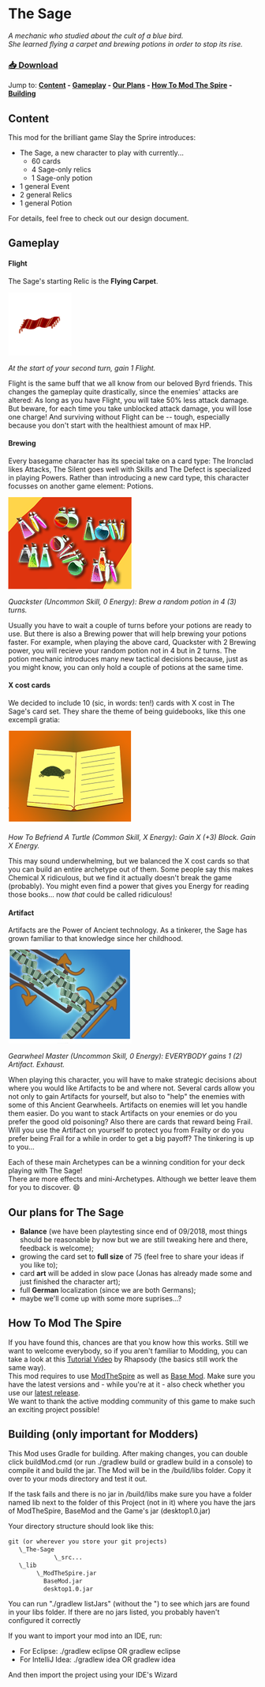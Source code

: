 # The Sage
*A mechanic who studied about the cult of a blue bird.  
She learned flying a carpet and brewing potions in order to stop its rise.*

### [ :inbox_tray: Download](https://github.com/jonasdasdefekte/The-Sage/releases "Download")

Jump to: **[Content](#content) - [Gameplay](#gameplay) - [Our Plans](#our-plans-for-the-sage) - [How To Mod The Spire](#how-to-mod-the-spire) - [Building](#building-only-important-for-modders)**

## Content

This mod for the brilliant game Slay the Sprire introduces:
- The Sage, a new character to play with currently... 
    - 60 cards
    - 4 Sage-only relics
    - 1 Sage-only potion
- 1 general Event
- 2 general Relics
- 1 general Potion

For details, feel free to check out our design document.

## Gameplay

#### Flight

The Sage's starting Relic is the **Flying Carpet**.

![The Sage: Flying Carpet](https://github.com/jonasdasdefekte/The-Sage/blob/master/src/main/resources/sage/relics/Flying_Carpet.png "Flying Carpet")

*At the start of your second turn, gain 1 Flight.*

Flight is the same buff that we all know from our beloved Byrd friends. This changes the gameplay quite drastically, since the enemies' attacks are altered: As long as you have Flight, you will take 50% less attack damage. But beware, for each time you take unblocked attack damage, you will lose one charge! And surviving without Flight can be -- tough, especially because you don't start with the healthiest amount of max HP.

#### Brewing

Every basegame character has its special take on a card type: The Ironclad likes Attacks, The Silent goes well with Skills and The Defect is specialized in playing Powers. Rather than introducing a new card type, this character focusses on another game element: Potions.  

![The Sage: Brewing Potions](https://raw.githubusercontent.com/jonasdasdefekte/The-Sage/master/src/main/resources/sage/cards/skill/Quackster.png "Quackster")

*Quackster (Uncommon Skill, 0 Energy): Brew a random potion in 4 (3) turns.*

Usually you have to wait a couple of turns before your potions are ready to use. But there is also a Brewing power that will help brewing your potions faster. For example, when playing the above card, Quackster with 2 Brewing power, you will recieve your random potion not in 4 but in 2 turns. The potion mechanic introduces many new tactical decisions because, just as you might know, you can only hold a couple of potions at the same time.

#### X cost cards

We decided to include 10 (sic, in words: ten!) cards with X cost in The Sage's card set. They share the theme of being guidebooks, like this one excempli gratia:

![The Sage: Guidebooks represent X cost cards](https://raw.githubusercontent.com/jonasdasdefekte/The-Sage/master/src/main/resources/sage/cards/skill/How_To_Befriend_A_Turtle.png "How To Befriend A Turtle")

*How To Befriend A Turtle (Common Skill, X Energy): Gain X (+3) Block. Gain X Energy.*

This may sound underwhelming, but we balanced the X cost cards so that you can build an entire archetype out of them. Some people say this makes Chemical X ridiculous, but we find it actually doesn't break the game (probably). You might even find a power that gives you Energy for reading those books... now *that* could be called ridiculous!

#### Artifact

Artifacts are the Power of Ancient technology. As a tinkerer, the Sage has grown familiar to that knowledge since her childhood. 

![Artifacts](https://raw.githubusercontent.com/jonasdasdefekte/The-Sage/master/src/main/resources/sage/cards/skill/Gearwheel_Master.png "Gearwheel Master")

*Gearwheel Master (Uncommon Skill, 0 Energy): EVERYBODY gains 1 (2) Artifact. Exhaust.*

When playing this character, you will have to make strategic decisions about where you would like Artifacts to be and where not. Several cards allow you not only to gain Artifacts for yourself, but also to "help" the enemies with some of this Ancient Gearwheels. Artifacts on enemies will let you handle them easier. Do you want to stack Artifacts on your enemies or do you prefer the good old poisoning? Also there are cards that reward being Frail. Will you use the Artifact on yourself to protect you from Frailty or do you prefer being Frail for a while in order to get a big payoff? The tinkering is up to you...


Each of these main Archetypes can be a winning condition for your deck playing with The Sage!  
There are more effects and mini-Archetypes. Although we better leave them for you to discover. :smile:  

## Our plans for The Sage
- **Balance** (we have been playtesting since end of 09/2018, most things should be reasonable by now but we are still tweaking here and there, feedback is welcome);
- growing the card set to **full size** of 75 (feel free to share your ideas if you like to);
- card **art** will be added in slow pace (Jonas has already made some and just finished the character art);
- full **German** localization (since we are both Germans);
- maybe we'll come up with some more suprises...?

## How To Mod The Spire
If you have found this, chances are that you know how this works. Still we want to welcome everybody, so if you aren't familiar to Modding, you can take a look at this [Tutorial Video](https://www.youtube.com/watch?v=AAhs55x7oFo) by Rhapsody (the basics still work the same way).  
This mod requires to use [ModTheSpire](https://github.com/kiooeht/ModTheSpire/releases) as well as [Base Mod](https://github.com/daviscook477/BaseMod/releases). Make sure you have the latest versions and - while you're at it - also check whether you use our [latest release](https://github.com/jonasdasdefekte/The-Sage/releases).  
We want to thank the active modding community of this game to make such an exciting project possible!

## Building (only important for Modders)
This Mod uses Gradle for building. After making changes, you can double click buildMod.cmd 
(or run ./gradlew build or gradlew build in a console) to 
compile it and build the jar. The Mod will be in the /build/libs folder. Copy it over to 
your mods directory and test it out.

If the task fails and there is no jar in /build/libs make sure you have a folder named 
lib next to the folder of this Project (not in it) where you have the jars of ModTheSpire, 
BaseMod and the Game's jar (desktop1.0.jar)

Your directory structure should look like this:
```
git (or wherever you store your git projects)
   \_The-Sage
             \_src...
   \_lib
        \_ModTheSpire.jar
          BaseMod.jar
          desktop1.0.jar
```
You can run "./gradlew listJars" (without the ") to see which jars are found in your 
libs folder. If there are no jars listed, you probably haven't configured it correctly

If you want to import your mod into an IDE, run:
 - For Eclipse: ./gradlew eclipse OR gradlew eclipse
 - For IntelliJ Idea: ./gradlew idea OR gradlew idea

And then import the project using your IDE's Wizard

